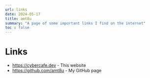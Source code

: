 ```yaml
---
url: links
date: 2024-05-17
title: amt8u
summary: "A page of some important links I find on the internet"
toc : false
---
```


# Links

* https://cybercafe.dev - This website
* https://github.com/amt8u - My GitHub page
